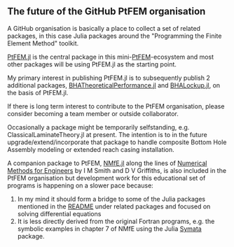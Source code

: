 ## The future of the GitHub PtFEM organisation

A GitHub organisation is basically a place to collect a set of related packages, in this case Julia packages around the "Programming the Finite Element Method" toolkit.

[PtFEM.jl](https://github.com/goedman/PtFEM.jl) is the central package in this mini-[PtFEM](https://github.com/PtFEM)-ecosystem  and most other packages will be using PtFEM.jl as the starting point.

My primary interest in publishing PtFEM.jl is to subsequently publish 2 additional packages, [BHATheoreticalPerformance.jl](https://github.com/PtFEM/BHATheoreticalPerformance.jl) and [BHALockup.jl](https://github.com/PtFEM/BHALockup.jl), on the basis of PtFEM.jl.

If there is long term interest to contribute to the PtFEM organisation, please consider becoming a team member or outside collaborator.

Occasionally a package might be temporarily selfstanding, e.g. ClassicalLaminateTheory.jl at present. The intention is to in the future upgrade/extend/incorporate that package to handle composite Bottom Hole Assembly modeling or extended reach casing installation.

A companion package to PtFEM, [NMfE.jl](https://github.com/goedman/NMfE.jl) along the lines of [Numerical Methods for Engineers](https://www.crcpress.com/Numerical-Methods-for-Engineers-Second-Edition/Griffiths-Smith/p/book/9781584884019) by I M Smith and D V Griffiths, is also included in the PtFEM organisation but development work for this educational set of programs is happening on a slower pace because:
1. In my mind it should form a bridge to some of the Julia packages mentioned in the [README](https://github.com/PtFEM/PtFEM.jl/blob/master/README.md) under related packages and focused on solving differential equations
2. It is less directly derived from the original Fortran programs, e.g. the symbolic examples in chapter 7 of NMfE using the Julia [Symata](https://github.com/jlapeyre/Symata.jl) package.

